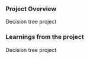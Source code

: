 ### Project Overview

 Decision tree project


### Learnings from the project

 Decision tree project


